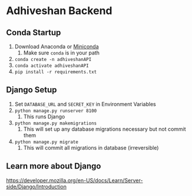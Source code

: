 # Adhiveshan Backend

## Conda Startup

1. Download Anaconda or [Miniconda](https://docs.conda.io/en/latest/miniconda.html)
    1. Make sure `conda` is in your path
2. `conda create -n adhiveshanAPI`
3. `conda activate adhiveshanAPI`
4. `pip install -r requirements.txt`

## Django Setup

1. Set `DATABASE_URL` and `SECRET_KEY` in Environment Variables
2. `python manage.py runserver 8100`
    1. This runs Django
3. `python manage.py makemigrations`
    1. This will set up any database migrations necessary but not commit them
4. `python manage.py migrate`
    1. This will commit all migrations in database (irreversible)
   
## Learn more about Django

https://developer.mozilla.org/en-US/docs/Learn/Server-side/Django/Introduction